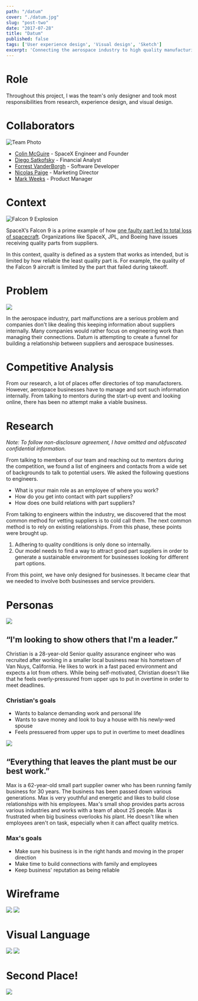 ```yaml
---
path: "/datum"
cover: "./datum.jpg"
slug: "post-two"
date: "2017-07-28"
title: "Datum"
published: false
tags: ['User experience design', 'Visual design', 'Sketch']
excerpt: 'Connecting the aerospace industry to high quality manufacturing of the 21st century.'
---
```


<!-- end -->

# Role
Throughout this project, I was the team's only designer and took most responsibilities from research, experience design, and visual design.

# Collaborators 
![Team Photo](./images/team.jpg)

+ [Colin McGuire](https://www.linkedin.com/in/colinjmcguire/?lipi=urn%3Ali%3Apage%3Ad_flagship3_search_srp_people%3Brtlo2E7gT4WcVHPRCEJSIg%3D%3D&licu=urn%3Ali%3Acontrol%3Ad_flagship3_search_srp_people-search_srp_result&lici=ptXWx1%2F0SByVJplxQI8uCQ%3D%3D) - SpaceX Engineer and Founder
+ [Diego Satkofsky](https://www.linkedin.com/in/diego-satkofsky-686321109/?lipi=urn%3Ali%3Apage%3Ad_flagship3_search_srp_people%3Bf%2BLCagQ2Q%2Bejt9I%2F5QGljw%3D%3D&licu=urn%3Ali%3Acontrol%3Ad_flagship3_search_srp_people-search_srp_result&lici=1A9xi7swTCesMPHFfyGAeA%3D%3D) - Financial Analyst
+ [Forrest VanderBorgh](https://www.linkedin.com/in/forrest-vanderborgh-73004b59/?lipi=urn%3Ali%3Apage%3Ad_flagship3_search_srp_people%3BJzh1M%2FmER9%2BH%2F1mUlyiSdA%3D%3D&licu=urn%3Ali%3Acontrol%3Ad_flagship3_search_srp_people-search_srp_result&lici=iFQHhl0YSYaZ2M%2Bw5VepLA%3D%3D) - Software Developer
+ [Nicolas Paige](https://www.linkedin.com/in/nicolas-paige-300566a8/?lipi=urn%3Ali%3Apage%3Ad_flagship3_feed%3BE2ZJiSXpRayQXdMgij6RvA%3D%3D&licu=urn%3Ali%3Acontrol%3Ad_flagship3_feed-search_srp_result&lici=CnRbflW2RXaAmRDWgylexw%3D%3D) - Marketing Director
+ [Mark Weeks](https://www.linkedin.com/in/markweeks/?lipi=urn%3Ali%3Apage%3Ad_flagship3_search_srp_people%3BJ%2Fv%2BsupgTciGK7mfGin0AA%3D%3D&licu=urn%3Ali%3Acontrol%3Ad_flagship3_search_srp_people-search_srp_result&lici=kh7MuybcSJiNH8W66wHD%2FQ%3D%3D) - Product Manager


# Context

![Falcon 9 Explosion](https://c1.staticflickr.com/1/405/33000638185_7209f3f887_b.jpg)

SpaceX’s Falcon 9 is a prime example of how [one faulty part led to total loss of spacecraft](https://www.bbc.com/news/science-environment-33305083). Organizations like SpaceX, JPL, and Boeing have issues receiving quality parts from suppliers. 

In this context, quality is defined as a system that works as intended, but is limited by how reliable the least quality part is. For example, the quality of the Falcon 9 aircraft is limited by the part that failed during takeoff. 


# Problem 

![](./images/datum-diagram.jpg)

In the aerospace industry, part malfunctions are a serious problem and companies don't like dealing this keeping information about suppliers internally. Many companies would rather focus on engineering work than managing their connections. Datum is attempting to create a funnel for building a relationship between suppliers and aerospace businesses.


# Competitive Analysis 
From our research, a lot of places offer directories of top manufactorers. However, aerospace businesses have to manage and sort such information internally. From talking to mentors during the start-up event and looking online, there has been no attempt make a viable business.

# Research

*Note: To follow non-disclosure agreement, I have omitted and obfuscated confidential information.*

From talking to members of our team and reaching out to mentors during the competition, we found a list of engineers and contacts from a wide set of backgrounds to talk to potential users. We asked the following questions to engineers.

* What is your main role as an employee of where you work?
* How do you get into contact with part suppliers?
* How does one build relations with part suppliers?


From talking to engineers within the industry, we discovered that the most common method for vetting suppliers is to cold call them. The next common method is to rely on existing relationships. From this phase, these points were brought up.

1. Adhering to quality conditions is only done so internally.
2. Our model needs to find a way to attract good part suppliers in order to generate a sustainable environment for businesses looking for different part options.

From this point, we have only designed for businesses. It became clear that we needed to involve both businesses and service providers. 

# Personas
![](./images/datum-personas-001.jpg)

## “I'm looking to show others that I'm a leader.”

Christian is a 28-year-old Senior quality assurance engineer who was recruited after working in a smaller local business near his hometown of Van Nuys, California. He likes to work in a fast paced environment and expects a lot from others. While being self-motivated, Christian doesn't like that he feels overly-pressured from upper ups to put in overtime in order to meet deadlines.

### Christian's goals
+ Wants to balance demanding work and personal life
+ Wants to save money and look to buy a house with his newly-wed spouse
+ Feels pressuered from upper ups to put in overtime to meet deadlines


![](./images/datum-personas-002.jpg)
## “Everything that leaves the plant must be our best work.”

Max is a 62-year-old small part supplier owner who has been running family business for 30 years. The business has been passed down various generations. Max is very youthful and energetic and likes to build close relationships with his employees. Max's small shop provides parts across various industries and works with a team of about 25 people. Max is frustrated when big business overlooks his plant. He doesn't like when employees aren't on task, especially when it can affect quality metrics.  

### Max's goals
+ Make sure his business is in the right hands and moving in the proper direction
+ Make time to build connections with family and employees
+ Keep business' reputation as being reliable



# Wireframe
![](./images/wireframe.jpg)
![](./images/wireframe-2.jpg)

# Visual Language
![](./images/Landing.jpg)
![](./images/Form.jpg)

# Second Place! 
![](./images/winning.jpg)




